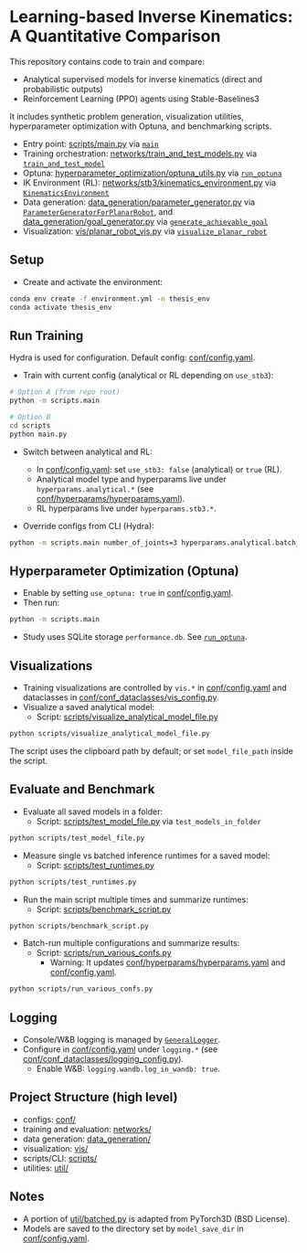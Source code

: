 # Learning-based Inverse Kinematics: A Quantitative Comparison

This repository contains code to train and compare:
- Analytical supervised models for inverse kinematics (direct and probabilistic outputs)
- Reinforcement Learning (PPO) agents using Stable-Baselines3

It includes synthetic problem generation, visualization utilities, hyperparameter optimization with Optuna, and benchmarking scripts.

- Entry point: [scripts/main.py](scripts/main.py) via [`main`](scripts/main.py)
- Training orchestration: [networks/train_and_test_models.py](networks/train_and_test_models.py) via [`train_and_test_model`](networks/train_and_test_models.py)
- Optuna: [hyperparameter_optimization/optuna_utils.py](hyperparameter_optimization/optuna_utils.py) via [`run_optuna`](hyperparameter_optimization/optuna_utils.py)
- IK Environment (RL): [networks/stb3/kinematics_environment.py](networks/stb3/kinematics_environment.py) via [`KinematicsEnvironment`](networks/stb3/kinematics_environment.py)
- Data generation: [data_generation/parameter_generator.py](data_generation/parameter_generator.py) via [`ParameterGeneratorForPlanarRobot`](data_generation/parameter_generator.py), and [data_generation/goal_generator.py](data_generation/goal_generator.py) via [`generate_achievable_goal`](data_generation/goal_generator.py)
- Visualization: [vis/planar_robot_vis.py](vis/planar_robot_vis.py) via [`visualize_planar_robot`](vis/planar_robot_vis.py)

## Setup

- Create and activate the environment:
```bash
conda env create -f environment.yml -n thesis_env
conda activate thesis_env
```

## Run Training

Hydra is used for configuration. Default config: [conf/config.yaml](conf/config.yaml).

- Train with current config (analytical or RL depending on `use_stb3`):
```bash
# Option A (from repo root)
python -m scripts.main

# Option B
cd scripts
python main.py
```

- Switch between analytical and RL:
  - In [conf/config.yaml](conf/config.yaml): set `use_stb3: false` (analytical) or `true` (RL).
  - Analytical model type and hyperparams live under `hyperparams.analytical.*` (see [conf/hyperparams/hyperparams.yaml](conf/hyperparams/hyperparams.yaml)).
  - RL hyperparams live under `hyperparams.stb3.*`.

- Override configs from CLI (Hydra):
```bash
python -m scripts.main number_of_joints=3 hyperparams.analytical.batch_size=256 logging.log_in_console=true
```

## Hyperparameter Optimization (Optuna)

- Enable by setting `use_optuna: true` in [conf/config.yaml](conf/config.yaml).
- Then run:
```bash
python -m scripts.main
```
- Study uses SQLite storage `performance.db`. See [`run_optuna`](hyperparameter_optimization/optuna_utils.py).

## Visualizations

- Training visualizations are controlled by `vis.*` in [conf/config.yaml](conf/config.yaml) and dataclasses in [conf/conf_dataclasses/vis_config.py](conf/conf_dataclasses/vis_config.py).
- Visualize a saved analytical model:
  - Script: [scripts/visualize_analytical_model_file.py](scripts/visualize_analytical_model_file.py)
```bash
python scripts/visualize_analytical_model_file.py
```
  The script uses the clipboard path by default; or set `model_file_path` inside the script.

## Evaluate and Benchmark

- Evaluate all saved models in a folder:
  - Script: [scripts/test_model_file.py](scripts/test_model_file.py) via `test_models_in_folder`
```bash
python scripts/test_model_file.py
```

- Measure single vs batched inference runtimes for a saved model:
  - Script: [scripts/test_runtimes.py](scripts/test_runtimes.py)
```bash
python scripts/test_runtimes.py
```

- Run the main script multiple times and summarize runtimes:
  - Script: [scripts/benchmark_script.py](scripts/benchmark_script.py)
```bash
python scripts/benchmark_script.py
```

- Batch-run multiple configurations and summarize results:
  - Script: [scripts/run_various_confs.py](scripts/run_various_confs.py)
    - Warning: It updates [conf/hyperparams/hyperparams.yaml](conf/hyperparams/hyperparams.yaml) and [conf/config.yaml](conf/config.yaml).
```bash
python scripts/run_various_confs.py
```

## Logging

- Console/W&B logging is managed by [`GeneralLogger`](custom_logging/custom_loggger.py).
- Configure in [conf/config.yaml](conf/config.yaml) under `logging.*` (see [conf/conf_dataclasses/logging_config.py](conf/conf_dataclasses/logging_config.py)).
  - Enable W&B: `logging.wandb.log_in_wandb: true`.

## Project Structure (high level)

- configs: [conf/](conf/)
- training and evaluation: [networks/](networks/)
- data generation: [data_generation/](data_generation/)
- visualization: [vis/](vis/)
- scripts/CLI: [scripts/](scripts/)
- utilities: [util/](util/)

## Notes

- A portion of [util/batched.py](util/batched.py) is adapted from PyTorch3D (BSD License).
- Models are saved to the directory set by `model_save_dir` in [conf/config.yaml](conf/config.yaml).
